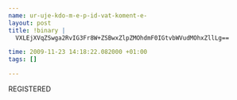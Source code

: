 ```yaml
--- 
name: ur-uje-kdo-m-e-p-id-vat-koment-e-
layout: post
title: !binary |
  VXLEjXVqZSwga2RvIG3Fr8W+ZSBwxZlpZMOhdmF0IGtvbWVudMOhxZllLg==

time: 2009-11-23 14:18:22.082000 +01:00
tags: []

---
```

REGISTERED
